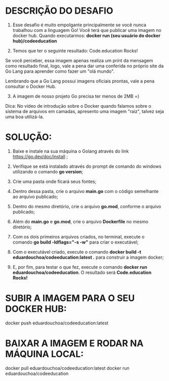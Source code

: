 <b><h1>DESCRIÇÃO DO DESAFIO</b></h1>

1) Esse desafio é muito empolgante principalmente se você nunca trabalhou com a linguagem Go!
Você terá que publicar uma imagem no docker hub. Quando executarmos: <b>docker run (seu usuário do docker hub)/codeeducation</b>

2) Temos que ter o seguinte resultado: Code.education Rocks!

Se você perceber, essa imagem apenas realiza um print da mensagem como resultado final, logo, vale a pena dar uma conferida no próprio site da Go Lang para aprender como fazer um "olá mundo".

Lembrando que a Go Lang possui imagens oficiais prontas, vale a pena consultar o Docker Hub.

3) A imagem de nosso projeto Go precisa ter menos de 2MB =)

Dica: No vídeo de introdução sobre o Docker quando falamos sobre o sistema de arquivos em camadas, apresento uma imagem "raiz", talvez seja uma boa utilizá-la.


<b><h1>SOLUÇÃO:</b></h1>

1) Baixe e instale na sua máquina o Golang através do link https://go.dev/doc/install ;

2) Verifique se está instalado através do prompt de comando do windows utilizando o comando <b>go version</b>;

3) Crie uma pasta onde ficará seus fontes;

4) Dentro dessa pasta, crie o arquivo <b>main.go</b> com o código semelhante ao arquivo publicado; 

5) Dentro do mesmo diretório, crie o arquivo <b>go.mod</b>, conforme o arquivo publicado;

6) Além do <b>main.go</b> e <b>go.mod</b>, crie o arquivo <b>Dockerfile</b> no mesmo diretório;

6) Com os dois primeiros arquivos criados, no terminal, execute o comando <b>go build -ldflags="-s -w"</b> para criar o executável;

7) Com o executável criado, execute o comando <b>docker build -t eduardouchoa/codeeducation:latest .</b> para construir a imagem docker;

8) E, por fim, para testar o que fez, execute o comando <b>docker run eduardouchoa/codeeducation</b>. O resultado será <b>Code.education Rocks!</b>

<b><h1>SUBIR A IMAGEM PARA O SEU DOCKER HUB:</b></h1>

docker push eduardouchoa/codeeducation:latest

<b><h1>BAIXAR A IMAGEM E RODAR NA MÁQUINA LOCAL:</b></h1>

docker pull eduardouchoa/codeeducation:latest
docker run eduardouchoa/codeeducation
